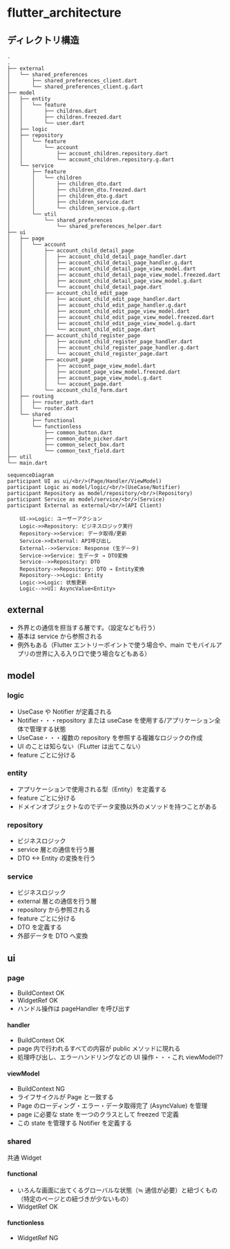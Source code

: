 # flutter_architecture

## ディレクトリ構造

```
.
.
├── external
│   └── shared_preferences
│       ├── shared_preferences_client.dart
│       └── shared_preferences_client.g.dart
├── model
│   ├── entity
│   │   └── feature
│   │       ├── children.dart
│   │       ├── children.freezed.dart
│   │       └── user.dart
│   ├── logic
│   ├── repository
│   │   └── feature
│   │       └── account
│   │           ├── account_children.repository.dart
│   │           └── account_children.repository.g.dart
│   └── service
│       ├── feature
│       │   └── children
│       │       ├── children_dto.dart
│       │       ├── children_dto.freezed.dart
│       │       ├── children_dto.g.dart
│       │       ├── children_service.dart
│       │       └── children_service.g.dart
│       └── util
│           └── shared_preferences
│               └── shared_preferences_helper.dart
├── ui
│   ├── page
│   │   └── account
│   │       ├── account_child_detail_page
│   │       │   ├── account_child_detail_page_handler.dart
│   │       │   ├── account_child_detail_page_handler.g.dart
│   │       │   ├── account_child_detail_page_view_model.dart
│   │       │   ├── account_child_detail_page_view_model.freezed.dart
│   │       │   ├── account_child_detail_page_view_model.g.dart
│   │       │   └── account_child_detail_page.dart
│   │       ├── account_child_edit_page
│   │       │   ├── account_child_edit_page_handler.dart
│   │       │   ├── account_child_edit_page_handler.g.dart
│   │       │   ├── account_child_edit_page_view_model.dart
│   │       │   ├── account_child_edit_page_view_model.freezed.dart
│   │       │   ├── account_child_edit_page_view_model.g.dart
│   │       │   └── account_child_edit_page.dart
│   │       ├── account_child_register_page
│   │       │   ├── account_child_register_page_handler.dart
│   │       │   ├── account_child_register_page_handler.g.dart
│   │       │   └── account_child_register_page.dart
│   │       ├── account_page
│   │       │   ├── account_page_view_model.dart
│   │       │   ├── account_page_view_model.freezed.dart
│   │       │   ├── account_page_view_model.g.dart
│   │       │   └── account_page.dart
│   │       └── account_child_form.dart
│   ├── routing
│   │   ├── router_path.dart
│   │   └── router.dart
│   └── shared
│       ├── functional
│       └── functionless
│           ├── common_button.dart
│           ├── common_date_picker.dart
│           ├── common_select_box.dart
│           └── common_text_field.dart
├── util
└── main.dart
```

```mermaid
sequenceDiagram
participant UI as ui/<br/>(Page/Handler/ViewModel)
participant Logic as model/logic/<br/>(UseCase/Notifier)
participant Repository as model/repository/<br/>(Repository)
participant Service as model/service/<br/>(Service)
participant External as external/<br/>(API Client)

    UI->>Logic: ユーザーアクション
    Logic->>Repository: ビジネスロジック実行
    Repository->>Service: データ取得/更新
    Service->>External: API呼び出し
    External-->>Service: Response (生データ)
    Service->>Service: 生データ → DTO変換
    Service-->>Repository: DTO
    Repository->>Repository: DTO → Entity変換
    Repository-->>Logic: Entity
    Logic->>Logic: 状態更新
    Logic-->>UI: AsyncValue<Entity>
```

## external

- 外界との通信を担当する層です。（設定なども行う）
- 基本は service から参照される
- 例外もある（Flutter エントリーポイントで使う場合や、main でモバイルアプリの世界に入る入り口で使う場合などもある）

## model

### logic

- UseCase や Notifier が定義される
- Notifier・・・repository または useCase を使用する/アプリケーション全体で管理する状態
- UseCase・・・複数の repository を参照する複雑なロジックの作成
- UI のことは知らない（FLutter は出てこない）
- feature ごとに分ける

### entity

- アプリケーションで使用される型（Entity）を定義する
- feature ごとに分ける
- ドメインオブジェクトなのでデータ変換以外のメソッドを持つことがある

### repository

- ビジネスロジック
- service 層との通信を行う層
- DTO <-> Entity の変換を行う

### service

- ビジネスロジック
- external 層との通信を行う層
- repository から参照される
- feature ごとに分ける
- DTO を定義する
- 外部データを DTO へ変換

## ui

### page

- BuildContext OK
- WidgetRef OK
- ハンドル操作は pageHandler を呼び出す

#### handler

- BuildContext OK
- page 内で行われるすべての内容が public メソッドに現れる
- 処理呼び出し、エラーハンドリングなどの UI 操作・・・これ viewModel??

#### viewModel

- BuildContext NG
- ライフサイクルが Page と一致する
- Page のローディング・エラー・データ取得完了 (AsyncValue) を管理
- page に必要な state を一つのクラスとして freezed で定義
- この state を管理する Notifier を定義する

### shared

共通 Widget

#### functional

- いろんな画面に出てくるグローバルな状態（≒ 通信が必要）と紐づくもの（特定のページとの紐づきが少ないもの）
- WidgetRef OK

#### functionless

- WidgetRef NG
